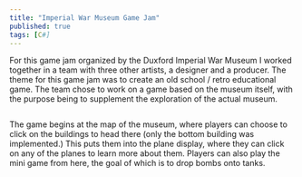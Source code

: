```yaml
---
title: "Imperial War Museum Game Jam"
published: true
tags: [C#]
---
```


For this game jam organized by the Duxford Imperial War Museum I worked together in a team with three other artists, a designer
and a producer. The theme for this game jam was to create an old school / retro educational game. The team chose to 
work on a game based on the museum itself, with the purpose being to supplement the exploration of the actual museum.

<img src="{{ site.url }}{{ site.baseurl }}/images/iwmjam/map.png" alt="">

The game begins at the map of the museum, where players can choose to click on the buildings to head there (only the bottom
building was implemented.) This puts them into the plane display, where they can click on any of the planes to learn more
about them. Players can also play the mini game from here, the goal of which is to drop bombs onto tanks.

<img src="{{ site.url }}{{ site.baseurl }}/images/iwmjam/planes.png" alt="">

<img src="{{ site.url }}{{ site.baseurl }}/images/iwmjam/minigame.png" alt="">